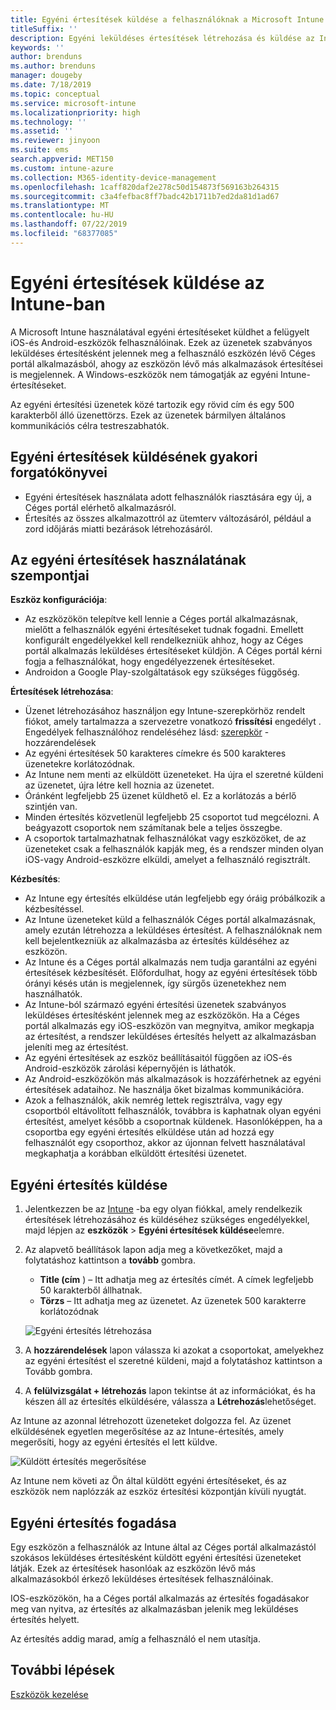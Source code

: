 ```yaml
---
title: Egyéni értesítések küldése a felhasználóknak a Microsoft Intune
titleSuffix: ''
description: Egyéni leküldéses értesítések létrehozása és küldése az Intune-nal az iOS-és Android-eszközök felhasználói számára
keywords: ''
author: brenduns
ms.author: brenduns
manager: dougeby
ms.date: 7/18/2019
ms.topic: conceptual
ms.service: microsoft-intune
ms.localizationpriority: high
ms.technology: ''
ms.assetid: ''
ms.reviewer: jinyoon
ms.suite: ems
search.appverid: MET150
ms.custom: intune-azure
ms.collection: M365-identity-device-management
ms.openlocfilehash: 1caff820daf2e278c50d154873f569163b264315
ms.sourcegitcommit: c3a4fefbac8ff7badc42b1711b7ed2da81d1ad67
ms.translationtype: MT
ms.contentlocale: hu-HU
ms.lasthandoff: 07/22/2019
ms.locfileid: "68377085"
---
```

# <a name="send-custom-notifications-in-intune"></a>Egyéni értesítések küldése az Intune-ban  

A Microsoft Intune használatával egyéni értesítéseket küldhet a felügyelt iOS-és Android-eszközök felhasználóinak. Ezek az üzenetek szabványos leküldéses értesítésként jelennek meg a felhasználó eszközén lévő Céges portál alkalmazásból, ahogy az eszközön lévő más alkalmazások értesítései is megjelennek. A Windows-eszközök nem támogatják az egyéni Intune-értesítéseket.   

Az egyéni értesítési üzenetek közé tartozik egy rövid cím és egy 500 karakterből álló üzenettörzs. Ezek az üzenetek bármilyen általános kommunikációs célra testreszabhatók.

## <a name="common-scenarios-for-sending-custom-notifications"></a>Egyéni értesítések küldésének gyakori forgatókönyvei  

- Egyéni értesítések használata adott felhasználók riasztására egy új, a Céges portál elérhető alkalmazásról.  
- Értesítés az összes alkalmazottról az ütemterv változásáról, például a zord időjárás miatti bezárások létrehozásáról.  

## <a name="considerations-for-using-custom-notifications"></a>Az egyéni értesítések használatának szempontjai  

**Eszköz konfigurációja**:  
- Az eszközökön telepítve kell lennie a Céges portál alkalmazásnak, mielőtt a felhasználók egyéni értesítéseket tudnak fogadni. Emellett konfigurált engedélyekkel kell rendelkezniük ahhoz, hogy az Céges portál alkalmazás leküldéses értesítéseket küldjön. A Céges portál kérni fogja a felhasználókat, hogy engedélyezzenek értesítéseket.  
- Androidon a Google Play-szolgáltatások egy szükséges függőség.  

**Értesítések létrehozása**:  
- Üzenet létrehozásához használjon egy Intune-szerepkörhöz rendelt fiókot, amely tartalmazza a szervezetre vonatkozó **frissítési** engedélyt . Engedélyek felhasználóhoz rendeléséhez lásd: [szerepkör](role-based-access-control.md#role-assignments) -hozzárendelések  
- Az egyéni értesítések 50 karakteres címekre és 500 karakteres üzenetekre korlátozódnak.  
- Az Intune nem menti az elküldött üzeneteket. Ha újra el szeretné küldeni az üzenetet, újra létre kell hoznia az üzenetet.  
- Óránként legfeljebb 25 üzenet küldhető el. Ez a korlátozás a bérlő szintjén van.  
- Minden értesítés közvetlenül legfeljebb 25 csoportot tud megcélozni. A beágyazott csoportok nem számítanak bele a teljes összegbe.  
- A csoportok tartalmazhatnak felhasználókat vagy eszközöket, de az üzeneteket csak a felhasználók kapják meg, és a rendszer minden olyan iOS-vagy Android-eszközre elküldi, amelyet a felhasználó regisztrált.  

**Kézbesítés**:  
- Az Intune egy értesítés elküldése után legfeljebb egy óráig próbálkozik a kézbesítéssel.  
- Az Intune üzeneteket küld a felhasználók Céges portál alkalmazásnak, amely ezután létrehozza a leküldéses értesítést. A felhasználóknak nem kell bejelentkezniük az alkalmazásba az értesítés küldéséhez az eszközön.  
- Az Intune és a Céges portál alkalmazás nem tudja garantálni az egyéni értesítések kézbesítését. Előfordulhat, hogy az egyéni értesítések több órányi késés után is megjelennek, így sürgős üzenetekhez nem használhatók.  
- Az Intune-ból származó egyéni értesítési üzenetek szabványos leküldéses értesítésként jelennek meg az eszközökön. Ha a Céges portál alkalmazás egy iOS-eszközön van megnyitva, amikor megkapja az értesítést, a rendszer leküldéses értesítés helyett az alkalmazásban jeleníti meg az értesítést.  
- Az egyéni értesítések az eszköz beállításaitól függően az iOS-és Android-eszközök zárolási képernyőjén is láthatók.  
- Az Android-eszközökön más alkalmazások is hozzáférhetnek az egyéni értesítések adataihoz. Ne használja őket bizalmas kommunikációra.  
- Azok a felhasználók, akik nemrég lettek regisztrálva, vagy egy csoportból eltávolított felhasználók, továbbra is kaphatnak olyan egyéni értesítést, amelyet később a csoportnak küldenek.  Hasonlóképpen, ha a csoportba egy egyéni értesítés elküldése után ad hozzá egy felhasználót egy csoporthoz, akkor az újonnan felvett használatával megkaphatja a korábban elküldött értesítési üzenetet.  

## <a name="send-a-custom-notification"></a>Egyéni értesítés küldése  

1. Jelentkezzen be az [Intune](https://go.microsoft.com/fwlink/?linkid=2090973) -ba egy olyan fiókkal, amely rendelkezik értesítések létrehozásához és küldéséhez szükséges engedélyekkel, majd lépjen az **eszközök** > **Egyéni értesítések küldése**elemre.  

2. Az alapvető beállítások lapon adja meg a következőket, majd a folytatáshoz kattintson a **tovább** gombra.  
   - **Title (cím** ) – Itt adhatja meg az értesítés címét. A címek legfeljebb 50 karakterből állhatnak.  
   - **Törzs** – Itt adhatja meg az üzenetet. Az üzenetek 500 karakterre korlátozódnak

   ![Egyéni értesítés létrehozása](./media/custom-notifications/custom-notifications.png)  

3. A **hozzárendelések** lapon válassza ki azokat a csoportokat, amelyekhez az egyéni értesítést el szeretné küldeni, majd a folytatáshoz kattintson a Tovább gombra.  

4. A **felülvizsgálat + létrehozás** lapon tekintse át az információkat, és ha készen áll az értesítés elküldésére, válassza a **Létrehozás**lehetőséget.  

Az Intune az azonnal létrehozott üzeneteket dolgozza fel. Az üzenet elküldésének egyetlen megerősítése az az Intune-értesítés, amely megerősíti, hogy az egyéni értesítés el lett küldve.  

![Küldött értesítés megerősítése](./media/custom-notifications/notification-sent.png)  

Az Intune nem követi az Ön által küldött egyéni értesítéseket, és az eszközök nem naplózzák az eszköz értesítési központján kívüli nyugtát.  

## <a name="receive-a-custom-notification"></a>Egyéni értesítés fogadása  

Egy eszközön a felhasználók az Intune által az Céges portál alkalmazástól szokásos leküldéses értesítésként küldött egyéni értesítési üzeneteket látják. Ezek az értesítések hasonlóak az eszközön lévő más alkalmazásokból érkező leküldéses értesítések felhasználóinak.  

IOS-eszközökön, ha a Céges portál alkalmazás az értesítés fogadásakor meg van nyitva, az értesítés az alkalmazásban jelenik meg leküldéses értesítés helyett.  

Az értesítés addig marad, amíg a felhasználó el nem utasítja.  

## <a name="next-steps"></a>További lépések  
[Eszközök kezelése](device-management.md)
